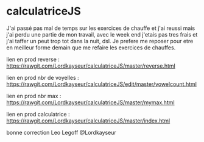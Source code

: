 # calculatriceJS

J'ai passé pas mal de temps sur les exercices de chauffe et j'ai reussi mais j'ai perdu une partie de mon travail, avec le week end j'etais pas tres frais et j'ai taffer un peut trop tot dans la nuit, dsl. Je prefere me reposer pour etre en meilleur forme demain que me refaire les exercices de chauffes.



lien en prod reverse          : https://rawgit.com/Lordkayseur/calculatriceJS/master/reverse.html

lien en prod nbr de voyelles  : https://rawgit.com/Lordkayseur/calculatriceJS/edit/master/vowelcount.html

lien en prod nbr max          : https://rawgit.com/Lordkayseur/calculatriceJS/master/mymax.html


lien en prod calculatrice     : https://rawgit.com/Lordkayseur/calculatriceJS/master/index.html

bonne correction Leo Legoff @Lordkayseur
